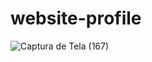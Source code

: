 # website-profile
![Captura de Tela (167)](https://user-images.githubusercontent.com/79578694/111522156-bb95b100-8738-11eb-8b09-7f5141fb1dcb.png)



